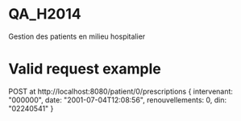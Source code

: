 QA_H2014
========

 Gestion des patients en milieu hospitalier

Valid request example
=====================
POST at http://localhost:8080/patient/0/prescriptions
 { intervenant: "000000",
   date: "2001-07-04T12:08:56",
   renouvellements: 0,
   din: "02240541"
 }
